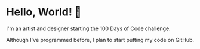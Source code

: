 # Hello, World! :wave:
I'm an artist and designer starting the 100 Days of Code challenge. 

Although I've programmed before, I plan to start putting my code on GitHub.
